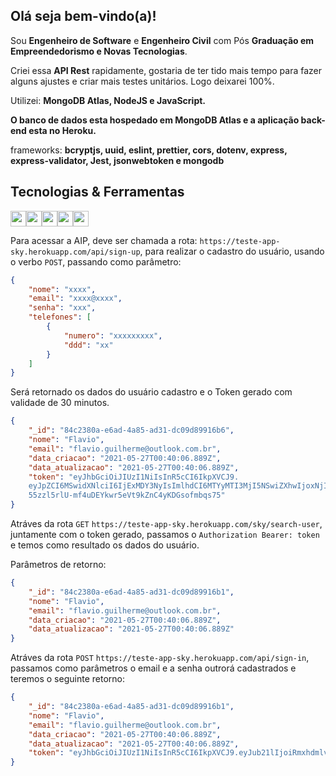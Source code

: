 <!-- ## <img src="https://raw.githubusercontent.com/iampavangandhi/iampavangandhi/master/gifs/Hi.gif" width="30px"> Olá seja bem-vindo(a)!</h2> -->

## <h2> Olá seja bem-vindo(a)!</h2>

Sou <strong>Engenheiro de Software</strong> e <strong>Engenheiro Civil</strong> com Pós <strong> Graduação em Empreendedorismo e Novas Tecnologias</strong>.<br />

Criei essa <strong>API Rest</strong>
rapidamente, gostaria de ter tido mais tempo para fazer alguns ajustes e criar mais testes unitários. Logo deixarei 100%</strong>.

Utilizei: <strong>MongoDB Atlas, NodeJS e JavaScript.</strong>

<strong>O banco de dados esta hospedado em MongoDB Atlas e a aplicação back-end esta no Heroku.</strong>

frameworks: <strong>bcryptjs, uuid, eslint, prettier, cors, dotenv, express, express-validator, Jest, jsonwebtoken e mongodb</strong>

## Tecnologias & Ferramentas

<img src="https://img.shields.io/badge/javascript-%23F7DF1E.svg?&style=for-the-badge&logo=javascript&logoColor=black" height="25"/><img src="https://img.shields.io/badge/Node.js-43853D?style=for-the-badge&logo=node.js&logoColor=white" height="25"/><img src="https://img.shields.io/badge/-npm-CB3837?style=flat-square&logo=npm" height="25"/><img src="https://img.shields.io/badge/-GitHub-181717?style=flat-square&logo=github" height="25"/><img src="https://img.shields.io/badge/MongoDB-%234ea94b.svg?style=for-the-badge&logo=mongodb&logoColor=white" height="25"/>

Para acessar a AIP, deve ser chamada a rota: `https://teste-app-sky.herokuapp.com/api/sign-up`, para realizar o cadastro do usuário, usando o verbo `POST`, passando como parâmetro:

```json
{
    "nome": "xxxx",
    "email": "xxxx@xxxx",
    "senha": "xxx",
    "telefones": [
        {
            "numero": "xxxxxxxxx",
            "ddd": "xx"
        }
    ]
}
```

Será retornado os dados do usuário cadastro e o Token gerado com validade de 30 minutos.

```json
{
    "_id": "84c2380a-e6ad-4a85-ad31-dc09d89916b6",
    "nome": "Flavio",
    "email": "flavio.guilherme@outlook.com.br",
    "data_criacao": "2021-05-27T00:40:06.889Z",
    "data_atualizacao": "2021-05-27T00:40:06.889Z",
    "token": "eyJhbGciOiJIUzI1NiIsInR5cCI6IkpXVCJ9.
    eyJpZCI6MSwidXNlciI6IjExMDY3NyIsImlhdCI6MTYyMTI3MjI5NSwiZXhwIjoxNjIxMjc1ODk1fQ.
    55zzl5rlU-mf4uDEYkwr5eVt9kZnC4yKDGsofmbqs75"
}
```

Atráves da rota `GET` `https://teste-app-sky.herokuapp.com/sky/search-user`, juntamente com o token gerado, passamos o `Authorization Bearer: token`
e temos como resultado os dados do usuário.

Parâmetros de retorno:

```json
{
    "_id": "84c2380a-e6ad-4a85-ad31-dc09d89916b1",
    "nome": "Flavio",
    "email": "flavio.guilherme@outlook.com.br",
    "data_criacao": "2021-05-27T00:40:06.889Z",
    "data_atualizacao": "2021-05-27T00:40:06.889Z"
}
```

Atráves da rota `POST` `https://teste-app-sky.herokuapp.com/api/sign-in`, passamos como parâmetros o email e a senha outrorá cadastrados e teremos o seguinte retorno:

```json
{
    "_id": "84c2380a-e6ad-4a85-ad31-dc09d89916b1",
    "nome": "Flavio",
    "email": "flavio.guilherme@outlook.com.br",
    "data_criacao": "2021-05-27T00:40:06.889Z",
    "data_atualizacao": "2021-05-27T00:40:06.889Z",
    "token": "eyJhbGciOiJIUzI1NiIsInR5cCI6IkpXVCJ9.eyJub21lIjoiRmxhdmlvIiwiZW1haWwiOiJmbGF2aW8uZ3VpbGhlcm1lQG91dGxvb2suY29tLmJyIiwiaWF0IjoxNjIyMTIzNjU4LCJleHAiOjE2MjIxMjU0NTh9.jz8N_5MAwWRZUiYW2RJXFPNcUtJC1hvgA9TPZvmE5C1"
}
```
